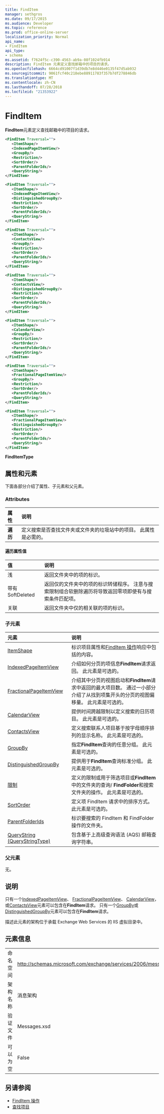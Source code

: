 ```yaml
---
title: FindItem
manager: sethgros
ms.date: 09/17/2015
ms.audience: Developer
ms.topic: reference
ms.prod: office-online-server
localization_priority: Normal
api_name:
- FindItem
api_type:
- schema
ms.assetid: f7624f5c-c390-4563-ab9a-08f1024fb914
description: FindItem 元素定义查找邮箱中的项目的请求。
ms.openlocfilehash: 6664cd91007f1d39db7e8d446e0135f47d5ab932
ms.sourcegitcommit: 9061fcf40c218ebe88911783f357b7df278846db
ms.translationtype: MT
ms.contentlocale: zh-CN
ms.lasthandoff: 07/28/2018
ms.locfileid: "21353922"
---
```

# <a name="finditem"></a>FindItem

**FindItem**元素定义查找邮箱中的项目的请求。 
  
```xml
<FindItem Traversal="">
   <ItemShape/>
   <IndexedPageItemView/>
   <GroupBy/>
   <Restriction/>
   <SortOrder/>
   <ParentFolderIds/>
   <QueryString/>
</FindItem>
```

```xml
<FindItem Traversal="">
   <ItemShape/>
   <IndexedPageItemView/>
   <DistinguishedGroupBy/>
   <Restriction/>
   <SortOrder/>
   <ParentFolderIds/>
   <QueryString/>
</FindItem>
```

```xml
<FindItem Traversal="">
   <ItemShape/>
   <ContactsView/>
   <GroupBy/>
   <Restriction/>
   <SortOrder/>
   <ParentFolderIds/>
   <QueryString/>
</FindItem>
```

```xml
<FindItem Traversal="">
   <ItemShape/>
   <ContactsView/> 
   <DistinguishedGroupBy/>
   <Restriction/>
   <SortOrder/>
   <ParentFolderIds/>
   <QueryString/>
</FindItem>
```

```xml
<FindItem Traversal="">
   <ItemShape/>
   <CalendarView/>
   <GroupBy/>
   <Restriction/>
   <SortOrder/>
   <ParentFolderIds/>
   <QueryString/>
</FindItem>
```

```xml
<FindItem Traversal="">
   <ItemShape/>
   <FractionalPageItemView/>
   <GroupBy/>
   <Restriction/>
   <SortOrder/>
   <ParentFolderIds/>
   <QueryString/>
</FindItem>
```

```xml
<FindItem Traversal="">
   <ItemShape/>
   <FractionalPageItemView/>
   <DistinguishedGroupBy/>
   <Restriction/>
   <SortOrder/>
   <ParentFolderIds/>
   <QueryString/>
</FindItem>
```


**FindItemType**

## <a name="attributes-and-elements"></a>属性和元素

下面各部分介绍了属性、子元素和父元素。
  
### <a name="attributes"></a>Attributes

|**属性**|**说明**|
|:-----|:-----|
|**遍历** <br/> |定义搜索是否查找文件夹或文件夹的垃圾站中的项目。 此属性是必需的。  <br/> |
   
#### <a name="traversal-attribute-values"></a>遍历属性值

|**值**|**说明**|
|:-----|:-----|
|浅  <br/> |返回文件夹中的项的标识。  <br/> |
|带有 SoftDeleted  <br/> |返回仅的文件夹中的项的标识转储程序。 注意与搜索限制组合软删除遍历将导致返回零项即使有与搜索条件匹配项。  <br/> |
|关联  <br/> |返回文件夹中仅的相关联的项的标识。  <br/> |
   
### <a name="child-elements"></a>子元素

|**元素**|**说明**|
|:-----|:-----|
|[ItemShape](itemshape.md) <br/> |标识项目属性和[FindItem 操作](finditem-operation.md)响应中包括的内容。  <br/> |
|[IndexedPageItemView](indexedpageitemview.md) <br/> |介绍如何分页的项信息**FindItem**请求返回。 此元素是可选的。  <br/> |
|[FractionalPageItemView](fractionalpageitemview.md) <br/> |介绍其中分页的视图启动和**FindItem**请求中返回的最大项目数。 通过一小部分介绍了从找到项集开头的分页的视图偏移量。 此元素是可选的。  <br/> |
|[CalendarView](calendarview.md) <br/> |提供时间跨越限制以定义搜索的日历项目。 此元素是可选的。  <br/> |
|[ContactsView](contactsview.md) <br/> |定义搜索联系人项目基于按字母顺序排列的显示名称。 此元素是可选的。  <br/> |
|[GroupBy](groupby.md) <br/> |指定**FindItem**查询的任意分组。 此元素是可选的。  <br/> |
|[DistinguishedGroupBy](distinguishedgroupby.md) <br/> |提供用于**FindItem**查询标准分组。 此元素是可选的。  <br/> |
|[限制](restriction.md) <br/> |定义的限制或用于筛选项目或**FindItem**中的文件夹的查询/ **FindFolder**和搜索文件夹的操作。 此元素是可选的。  <br/> |
|[SortOrder](sortorder.md) <br/> |定义项 FindItem 请求中的排序方式。 此元素是可选的。  <br/> |
|[ParentFolderIds](parentfolderids.md) <br/> |标识要搜索的 FindItem 和 FindFolder 操作的文件夹。  <br/> |
|[QueryString (QueryStringType)](querystring-querystringtype.md) <br/> |包含基于上高级查询语法 (AQS) 邮箱查询字符串。  <br/> |
   
### <a name="parent-elements"></a>父元素

无。
  
## <a name="remarks"></a>说明

只有一个[IndexedPageItemView](indexedpageitemview.md)、 [FractionalPageItemView](fractionalpageitemview.md)、 [CalendarView](calendarview.md)，或[ContactsView](contactsview.md)元素可以包含在**FindItem**请求。 只有一个[GroupBy](groupby.md)或[DistinguishedGroupBy](distinguishedgroupby.md)元素可以包含在**FindItem**请求。 
  
描述此元素的架构位于承载 Exchange Web Services 的 IIS 虚拟目录中。
  
## <a name="element-information"></a>元素信息

|||
|:-----|:-----|
|命名空间  <br/> |http://schemas.microsoft.com/exchange/services/2006/messages  <br/> |
|架构名称  <br/> |消息架构  <br/> |
|验证文件  <br/> |Messages.xsd  <br/> |
|可以为空  <br/> |False  <br/> |
   
## <a name="see-also"></a>另请参阅

- [FindItem 操作](finditem-operation.md)
- [查找项目](http://msdn.microsoft.com/library/63af1f9c-464b-4fca-9ae3-3d60f24ca93c%28Office.15%29.aspx)

